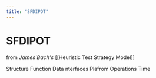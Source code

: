 ```yaml
---
title: "SFDIPOT"
---
```




# SFDIPOT

 from *James'Bach's* [[Heuristic Test Strategy Model]]

Structure
Function
Data
nterfaces
Plafrom
Operations
Time
